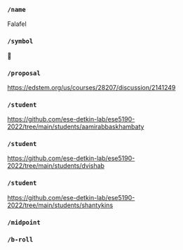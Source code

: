### `/name`
Falafel
### `/symbol`
🧆
### `/proposal`
https://edstem.org/us/courses/28207/discussion/2141249
### `/student`
https://github.com/ese-detkin-lab/ese5190-2022/tree/main/students/aamirabbaskhambaty
### `/student`
https://github.com/ese-detkin-lab/ese5190-2022/tree/main/students/dvishab
### `/student`
https://github.com/ese-detkin-lab/ese5190-2022/tree/main/students/shantykins
### `/midpoint`
### `/b-roll`
